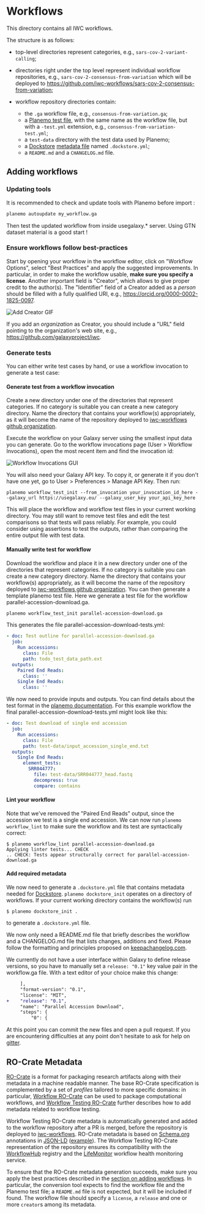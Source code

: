 # Workflows

This directory contains all IWC workflows.

The structure is as follows:

* top-level directories represent categories, e.g., `sars-cov-2-variant-calling`;
* directories right under the top level represent individual workflow repositories, e.g., `sars-cov-2-consensus-from-variation` which will be deployed to https://github.com/iwc-workflows/sars-cov-2-consensus-from-variation;
* workflow repository directories contain:

  * the `.ga` workflow file, e.g., `consensus-from-variation.ga`;
  * a [Planemo test file](https://planemo.readthedocs.io/en/latest/test_format.html), with the same name as the workflow file, but with a `-test.yml` extension, e.g., `consensus-from-variation-test.yml`;
  * a `test-data` directory with the test data used by Planemo;
  * a [Dockstore](https://dockstore.org) [metadata file](https://docs.dockstore.org/en/develop/getting-started/github-apps/github-apps.html#workflow-yml-file) named `.dockstore.yml`;
  * a `README.md` and a `CHANGELOG.md` file.

## Adding workflows

### Updating tools

It is recommended to check and update tools with Planemo before import :
```bash
planemo autoupdate my_workflow.ga
```
Then test the updated workflow from inside usegalaxy.* server. Using GTN dataset material is a good start !

### Ensure workflows follow best-practices

Start by opening your workflow in the workflow editor, click on "Workflow Options", select "Best Practices" and apply the suggested improvements. In particular, in order to make the workflow usable, **make sure you specify a license**. Another important field is "Creator", which allows to give proper credit to the author(s). The "Identifier" field of a Creator added as a _person_ should be filled with a fully qualified URI, e.g., https://orcid.org/0000-0002-1825-0097.

![Add Creator GIF](../static/add-creator.gif)

If you add an _organization_ as Creator, you should include a "URL" field pointing to the organization's web site, e.g., https://github.com/galaxyproject/iwc.


### Generate tests

You can either write test cases by hand, or use a workflow invocation to generate a test case:


#### Generate test from a workflow invocation

Create a new directory under one of the directories that represent categories. If no category is suitable you can create a new category directory.
Name the directory that contains your workflow(s) appropriately, as it will become the name of the repository deployed to [iwc-workflows github organization](https://github.com/iwc-workflows).

Execute the workflow on your Galaxy server using the smallest input data you can generate.
Go to the workflow invocations page (User > Workflow Invocations), open the most recent item and find the invocation id:

![Workflow Invocations GUI](../static/wf-invocations.png)

You will also need your Galaxy API key. To copy it, or generate it if you don't have one yet, go to User > Preferences > Manage API Key. Then run:

```
planemo workflow_test_init --from_invocation your_invocation_id_here --galaxy_url https://usegalaxy.eu/ --galaxy_user_key your_api_key_here
```

This will place the workflow and workflow test files in your current working directory.
You may still want to remove test files and edit the test comparisons so that tests
will pass reliably. For example, you could consider using assertions to test the
outputs, rather than comparing the entire output file with test data.


#### Manually write test for workflow

Download the workflow and place it in a new directory under one of the directories that represent categories. If no category is suitable you can create a new category directory.
Name the directory that contains your workflow(s) appropriately, as it will become the name of the repository deployed to [iwc-workflows github organization](https://github.com/iwc-workflows).
You can then generate a template planemo test file. Here we generate a test file for the workflow parallel-accession-download.ga.

```bash
planemo workflow_test_init parallel-accession-download.ga
```

This generates the file parallel-accession-download-tests.yml:

```yaml
- doc: Test outline for parallel-accession-download.ga
  job:
    Run accessions:
      class: File
      path: todo_test_data_path.ext
  outputs:
    Paired End Reads:
      class: ''
    Single End Reads:
      class: ''
```

We now need to provide inputs and outputs. You can find details about the test format in the [planemo documentation](https://planemo.readthedocs.io/en/latest/test_format.html).
For this example workflow the final parallel-accession-download-tests.yml might look like this:

```yaml
- doc: Test download of single end accession
  job:
    Run accessions:
      class: File
      path: test-data/input_accession_single_end.txt
  outputs:
    Single End Reads:
      element_tests:
        SRR044777:
          file: test-data/SRR044777_head.fastq
          decompress: true
          compare: contains
```

#### Lint your workflow

Note that we've removed the "Paired End Reads" output, since the accession we test is a single end accession.
We can now run `planemo workflow_lint` to make sure the workflow and its test are syntactically correct:

```console
$ planemo workflow_lint parallel-accession-download.ga
Applying linter tests... CHECK
.. CHECK: Tests appear structurally correct for parallel-accession-download.ga
```

#### Add required metadata

We now need to generate a `.dockstore.yml` file that contains metadata needed for [Dockstore](https://dockstore.org/organizations/iwc).
`planemo dockstore_init` operates on a directory of workflows. If your current working directory contains the workflow(s) run

```console
$ planemo dockstore_init .

```

to generate a `.dockstore.yml` file.

We now only need a README.md file that briefly describes the workflow and a CHANGELOG.md file
that lists changes, additions and fixed. Please follow the formatting and principles proposed on [keepachangelog.com](https://keepachangelog.com/en/1.0.0/).

We currently do not have a user interface within Galaxy to define release versions, so you have to manually set a `release: "0.1"` key value pair in the workflow.ga file.
With a text editor of your choice make this change:

```diff
     ],
     "format-version": "0.1",
     "license": "MIT",
+    "release": "0.1",
     "name": "Parallel Accession Download",
     "steps": {
         "0": {
```

At this point you can commit the new files and open a pull request.
If you are encountering difficulties at any point don't hesitate to ask for help on [gitter](https://gitter.im/galaxyproject/iwc).

## RO-Crate Metadata

[RO-Crate](https://doi.org/10.3233/DS-210053) is a format for packaging research artifacts along with their metadata in a machine readable manner. The base RO-Crate specification is complemented by a set of _profiles_ tailored to more specific domains: in particular, [Workflow RO-Crate](https://about.workflowhub.eu/Workflow-RO-Crate/) can be used to package computational workflows, and [Workflow Testing RO-Crate](https://crs4.github.io/life_monitor/workflow_testing_ro_crate) further describes how to add metadata related to workflow testing.

Workflow Testing RO-Crate metadata is automatically generated and added to the workflow repository after a PR is merged, before the repository is deployed to [iwc-workflows](https://github.com/iwc-workflows). RO-Crate metadata is based on [Schema.org](https://schema.org/) annotations in [JSON-LD](https://json-ld.org/) ([example](https://github.com/iwc-workflows/parallel-accession-download/blob/7971b6dc0ee246262a1898e7c7016143ff63007c/ro-crate-metadata.json)). The Workflow Testing RO-Crate representation of the repository ensures its compatibility with the [WorkflowHub](https://workflowhub.eu) registry and the [LifeMonitor](https://www.lifemonitor.eu) workflow health monitoring service.

To ensure that the RO-Crate metadata generation succeeds, make sure you apply the best practices described in the [section on adding workflows](#adding-workflows). In particular, the conversion tool expects to find the workflow file and the Planemo test file; a `README.md` file is not expected, but it will be included if found. The workflow file should specify a `license`, a `release` and one or more `creator`s among its metadata.
